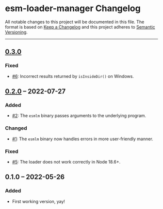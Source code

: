 # esm-loader-manager Changelog

All notable changes to this project will be documented in this file.
The format is based on [Keep a Changelog](http://keepachangelog.com/)
and this project adheres to [Semantic Versioning](http://semver.org/).

---

## [0.3.0]
### Fixed
* [#6]: Incorrect results returned by `isInsideDir()` on Windows.

## [0.2.0] – 2022-07-27
### Added
* [#2]: The `esmlm` binary passes arguments to the underlying program.

### Changed
* [#1]: The `esmlm` binary now handles errors in more user-friendly manner.

### Fixed
* [#5]: The loader does not work correctly in Node 18.6+.

## 0.1.0 – 2022-05-26
### Added
* First working version, yay!

[#1]: https://github.com/Comandeer/esm-loader-manager/issues/1
[#2]: https://github.com/Comandeer/esm-loader-manager/issues/2
[#5]: https://github.com/Comandeer/esm-loader-manager/issues/5
[#6]: https://github.com/Comandeer/esm-loader-manager/issues/6

[0.3.0]: https://github.com/Comandeer/esm-loader-manager/compare/v0.2.0...v0.3.0
[0.2.0]: https://github.com/Comandeer/esm-loader-manager/compare/v0.1.0...v0.2.0
